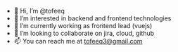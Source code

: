 - 👋 Hi, I’m @tofeeq
- 👀 I’m interested in backend and frontend technologies
- 🌱 I’m currently working as frontend lead (vuejs)
- 💞️ I’m looking to collaborate on jira, cloud, github
- 📫 You can reach me at tofeeq3@gmail.com

<!---
tofeeq/tofeeq is a ✨ special ✨ repository because its `README.md` (this file) appears on your GitHub profile.
You can click the Preview link to take a look at your changes.
--->
